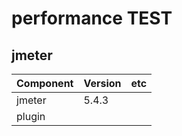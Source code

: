 # performance TEST

## jmeter

| Component        | Version           | etc |
| ------------- |-------------|----|
|jmeter| 5.4.3 | |
|plugin|  | |
